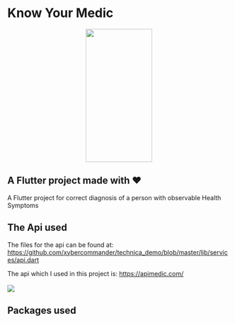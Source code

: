 # Know Your Medic

<p align="center">
  <img width="150" height="300" src="https://i.imgur.com/2C01HLM.png">
</p>

## A Flutter project made with ❤️

A Flutter project for correct diagnosis of a person with observable Health Symptoms

## The Api used
The files for the api can be found at: <br>
https://github.com/xybercommander/technica_demo/blob/master/lib/services/api.dart

The api which I used in this project is: https://apimedic.com/ <br><br>
<img src="https://i.imgur.com/1i5yMeF.png">

## Packages used
